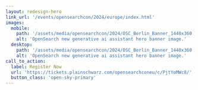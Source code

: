 ```yaml
---
layout: redesign-hero
link_url: '/events/opensearchcon/2024/europe/index.html'
images:
  mobile:
    path: '/assets/media/opensearchcon/2024/OSC_Berlin_Banner_1440x360.png'
    alt: 'OpenSearch new generative ai assistant hero banner image.'
  desktop:
    path: '/assets/media/opensearchcon/2024/OSC_Berlin_Banner_1440x360.png'
    alt: 'OpenSearch new generative ai assistant hero banner image.'
call_to_action:
  label: Register Now
  url: 'https://tickets.plainschwarz.com/opensearchconeu/c/PjtYoMWc8/'
  button_class: 'open-sky-primary'
---
```


